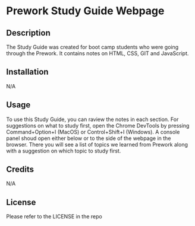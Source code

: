 # Prework Study Guide Webpage

## Description

The Study Guide was created for boot camp students who were going through the Prework. It contains notes on HTML, CSS, GIT and JavaScript.

## Installation

N/A

## Usage

To use this Study Guide, you can raview the notes in each section. For suggestions on what to study first, open the Chrome DevTools by pressing Command+Option+I (MacOS) or Control+Shift+I (Windows). A console panel shoud open either below or to the side of the webpage in the browser. There you will see a list of topics we learned from Prework along with a suggestion on which topic to study first.

## Credits

N/A

## License

Please refer to the LICENSE in the repo
